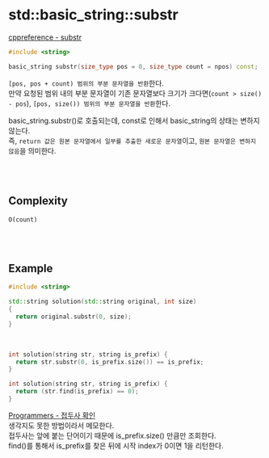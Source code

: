 # std::basic_string::substr
[cppreference - substr](https://en.cppreference.com/w/cpp/string/basic_string/substr)

```cpp
#include <string>

basic_string substr(size_type pos = 0, size_type count = npos) const;
```
`[pos, pos + count) 범위의 부분 문자열을 반환`한다.</br>
만약 요청된 범위 내의 부분 문자열이 기존 문자열보다 크기가 크다면(`count > size() - pos`), `[pos, size()) 범위의 부분 문자열을 반환`한다.

basic_string.substr()로 호출되는데, const로 인해서 basic_string의 상태는 변하지 않는다.</br>
즉, `return 값은 원본 문자열에서 일부를 추출한 새로운 문자열`이고, `원본 문자열은 변하지 않음`을 의미한다.</br>

</br>
</br>

## Complexity
`O(count)`

</br>
</br>

## Example
```cpp
#include <string>

std::string solution(std::string original, int size)
{
  return original.substr(0, size);
}
```

</br>

```cpp
int solution(string str, string is_prefix) {
  return str.substr(0, is_prefix.size()) == is_prefix;
}

int solution(string str, string is_prefix) {
  return (str.find(is_prefix) == 0);
}
```
[Programmers - 접두사 확인](https://school.programmers.co.kr/learn/courses/30/lessons/181906)</br>
생각지도 못한 방법이라서 메모한다.</br>
접두사는 앞에 붙는 단어이기 때문에 is_prefix.size() 만큼만 조회한다.</br>
find()를 통해서 is_prefix를 찾은 뒤에 시작 index가 0이면 1을 리턴한다.</br>